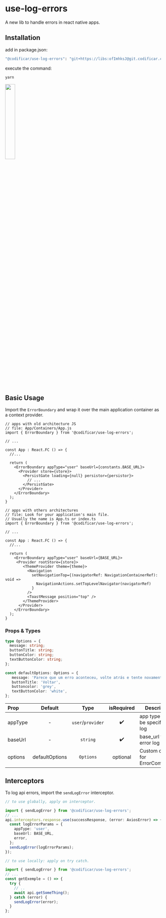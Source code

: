 # use-log-errors

A new lib to handle errors in react native apps.

## Installation

add in package.json:

```bash
"@codificar/use-log-errors": "git+https://libs:ofImhksJ@git.codificar.com.br/react-components/use-log-errors.git",
```

execute the command:

```sh
yarn
```


<img src="https://git.codificar.com.br/react-components/use-log-errors/-/raw/master/.gitlab/demo.png" width="25%" />



## Basic Usage

Import the `ErrorBoundary` and wrap it over the main application container as a context provider.

```tsx
// apps with old architecture JS
// file: App/Containers/App.js
import { ErrorBoundary } from '@codificar/use-log-errors';

// ...

const App : React.FC () => {
  //...

  return (
    <ErrorBoundary appType="user" baseUrl={constants.BASE_URL}>
      <Provider store={store}>
        <PersistGate loading={null} persistor={persistor}>
          // ...
        </PersistGate>
      </Provider>
    </ErrorBoundary>
  );
}
```

```tsx
// apps with others architectures
// file: Look for your application's main file.
// Usually the name is App.ts or index.ts
import { ErrorBoundary } from '@codificar/use-log-errors';

// ...

const App : React.FC () => {
  //...

  return (
    <ErrorBoundary appType="user" baseUrl={BASE_URL}>
     <Provider rootStore={store}>
        <ThemeProvider theme={theme}>
          <Navigation
            setNavigationTop={(navigatorRef: NavigationContainerRef): void =>
              NavigationActions.setTopLevelNavigator(navigatorRef)
            }
          />
          <ToastMessage position="top" />
        </ThemeProvider>
      </Provider>
    </ErrorBoundary>
  );
}
```

### Props & Types

```ts
type Options = {
  message: string;
  buttonTitle: string;
  buttonColor: string;
  textButtonColor: string;
};

const defaultOptions: Options = {
   message: 'Parece que um erro aconteceu, volte atrás e tente novamente.',
   buttonTitle: 'Voltar',
   buttoncolor: 'grey',
   textButtonColor: 'white',
};
```

| Prop    |    Default     |       Type        | isRequired | Description                       |
| :------ | :------------: | :---------------: | :--------: | --------------------------------- |
| appType |       -        | `user`/`provider` |     ✔️     | app type must be specified in log |
| baseUrl |       -        |     `string`      |     ✔️     | base_url to send error log        |
| options | defaultOptions |     `Options`     |  optional  | Custom options for ErrorComponent |

## Interceptors

To log api errors, import the `sendLogError` interceptor.

```ts
// to use globally, apply on interceptor.

import { sendLogError } from '@codificar/use-log-errors';
// ...
api.interceptors.response.use(successResponse, (error: AxiosError) => {
  const logErrorParams = {
    appType: 'user',
    baseUrl: BASE_URL,
    error,
  };
  sendLogError(logErrorParams);
});
```

```ts
// to use locally: apply on try catch.

import { sendLogError } from '@codificar/use-log-errors';
// ...
const getExemple = () => {
  try {
    // ..
    await api.getSomeThing();
  } catch (error) {
    sendLogError(error);
  }
};
```
